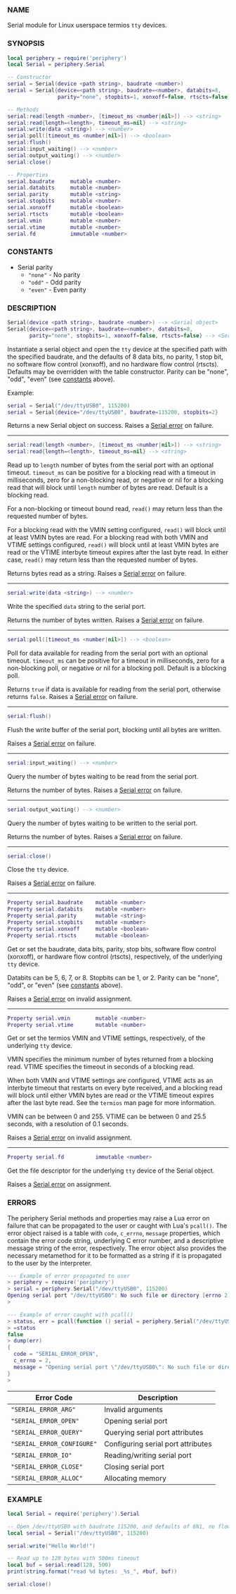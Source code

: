 ### NAME

Serial module for Linux userspace termios `tty` devices.

### SYNOPSIS

``` lua
local periphery = require('periphery')
local Serial = periphery.Serial

-- Constructor
serial = Serial(device <path string>, baudrate <number>)
serial = Serial{device=<path string>, baudrate=<number>, databits=8,
                parity="none", stopbits=1, xonxoff=false, rtscts=false}

-- Methods
serial:read(length <number>, [timeout_ms <number|nil>]) --> <string>
serial:read{length=<length>, timeout_ms=nil} --> <string>
serial:write(data <string>) --> <number>
serial:poll([timeout_ms <number|nil>]) --> <boolean>
serial:flush()
serial:input_waiting() --> <number>
serial:output_waiting() --> <number>
serial:close()

-- Properties
serial.baudrate     mutable <number>
serial.databits     mutable <number>
serial.parity       mutable <string>
serial.stopbits     mutable <number>
serial.xonxoff      mutable <boolean>
serial.rtscts       mutable <boolean>
serial.vmin         mutable <number>
serial.vtime        mutable <number>
serial.fd           immutable <number>
```

### CONSTANTS

* Serial parity
    * `"none"` - No parity
    * `"odd"` - Odd parity
    * `"even"` - Even parity

### DESCRIPTION

``` lua
Serial(device <path string>, baudrate <number>) --> <Serial object>
Serial{device=<path string>, baudrate=<number>, databits=8,
       parity="none", stopbits=1, xonxoff=false, rtscts=false} --> <Serial object>
```

Instantiate a serial object and open the `tty` device at the specified path with the specified baudrate, and the defaults of 8 data bits, no parity, 1 stop bit, no software flow control (xonxoff), and no hardware flow control (rtscts). Defaults may be overridden with the table constructor. Parity can be "none", "odd", "even" (see [constants](#constants) above).

Example:
``` lua
serial = Serial("/dev/ttyUSB0", 115200)
serial = Serial{device="/dev/ttyUSB0", baudrate=115200, stopbits=2}
```

Returns a new Serial object on success. Raises a [Serial error](#errors) on failure.

--------------------------------------------------------------------------------

``` lua
serial:read(length <number>, [timeout_ms <number|nil>]) --> <string>
serial:read{length=<length>, timeout_ms=nil} --> <string>
```
Read up to `length` number of bytes from the serial port with an optional timeout. `timeout_ms` can be positive for a blocking read with a timeout in milliseconds, zero for a non-blocking read, or negative or nil for a blocking read that will block until `length` number of bytes are read. Default is a blocking read.

For a non-blocking or timeout bound read, `read()` may return less than the requested number of bytes.

For a blocking read with the VMIN setting configured, `read()` will block until at least VMIN bytes are read. For a blocking read with both VMIN and VTIME settings configured, `read()` will block until at least VMIN bytes are read or the VTIME interbyte timeout expires after the last byte read. In either case, `read()` may return less than the requested number of bytes.

Returns bytes read as a string. Raises a [Serial error](#errors) on failure.

--------------------------------------------------------------------------------

``` lua
serial:write(data <string>) --> <number>
```
Write the specified `data` string to the serial port.

Returns the number of bytes written. Raises a [Serial error](#errors) on failure.

--------------------------------------------------------------------------------

``` lua
serial:poll([timeout_ms <number|nil>]) --> <boolean>
```
Poll for data available for reading from the serial port with an optional timeout. `timeout_ms` can be positive for a timeout in milliseconds, zero for a non-blocking poll, or negative or nil for a blocking poll. Default is a blocking poll.

Returns `true` if data is available for reading from the serial port, otherwise returns `false`. Raises a [Serial error](#errors) on failure.

--------------------------------------------------------------------------------

``` lua
serial:flush()
```
Flush the write buffer of the serial port, blocking until all bytes are written.

Raises a [Serial error](#errors) on failure.

--------------------------------------------------------------------------------

``` lua
serial:input_waiting() --> <number>
```
Query the number of bytes waiting to be read from the serial port.

Returns the number of bytes. Raises a [Serial error](#errors) on failure.

--------------------------------------------------------------------------------

``` lua
serial:output_waiting() --> <number>
```
Query the number of bytes waiting to be written to the serial port.

Returns the number of bytes. Raises a [Serial error](#errors) on failure.

--------------------------------------------------------------------------------

``` lua
serial:close()
```
Close the `tty` device.

Raises a [Serial error](#errors) on failure.

--------------------------------------------------------------------------------

``` lua
Property serial.baudrate    mutable <number>
Property serial.databits    mutable <number>
Property serial.parity      mutable <string>
Property serial.stopbits    mutable <number>
Property serial.xonxoff     mutable <boolean>
Property serial.rtscts      mutable <boolean>
```
Get or set the baudrate, data bits, parity, stop bits, software flow control (xonxoff), or hardware flow control (rtscts), respectively, of the underlying `tty` device.

Databits can be 5, 6, 7, or 8. Stopbits can be 1, or 2. Parity can be "none", "odd", or "even" (see [constants](#constants) above).

Raises a [Serial error](#errors) on invalid assignment.

--------------------------------------------------------------------------------

``` lua
Property serial.vmin        mutable <number>
Property serial.vtime       mutable <number>
```
Get or set the termios VMIN and VTIME settings, respectively, of the underlying `tty` device.

VMIN specifies the minimum number of bytes returned from a blocking read. VTIME specifies the timeout in seconds of a blocking read.

When both VMIN and VTIME settings are configured, VTIME acts as an interbyte timeout that restarts on every byte received, and a blocking read will block until either VMIN bytes are read or the VTIME timeout expires after the last byte read. See the `termios` man page for more information.

VMIN can be between 0 and 255. VTIME can be between 0 and 25.5 seconds, with a resolution of 0.1 seconds.

Raises a [Serial error](#errors) on invalid assignment.

--------------------------------------------------------------------------------

``` lua
Property serial.fd          immutable <number>
```
Get the file descriptor for the underlying `tty` device of the Serial object.

Raises a [Serial error](#errors) on assignment.

### ERRORS

The periphery Serial methods and properties may raise a Lua error on failure that can be propagated to the user or caught with Lua's `pcall()`. The error object raised is a table with `code`, `c_errno`, `message` properties, which contain the error code string, underlying C error number, and a descriptive message string of the error, respectively. The error object also provides the necessary metamethod for it to be formatted as a string if it is propagated to the user by the interpreter.

``` lua
--- Example of error propagated to user
> periphery = require('periphery')
> serial = periphery.Serial("/dev/ttyUSB0", 115200)
Opening serial port "/dev/ttyUSB0": No such file or directory [errno 2]
> 

--- Example of error caught with pcall()
> status, err = pcall(function () serial = periphery.Serial("/dev/ttyUSB0", 115200) end)
> =status
false
> dump(err)
{
  code = "SERIAL_ERROR_OPEN",
  c_errno = 2,
  message = "Opening serial port \"/dev/ttyUSB0\": No such file or directory [errno 2]"
}
> 
```

| Error Code                    | Description                           |
|-------------------------------|---------------------------------------|
| `"SERIAL_ERROR_ARG"`          | Invalid arguments                     |
| `"SERIAL_ERROR_OPEN"`         | Opening serial port                   |
| `"SERIAL_ERROR_QUERY"`        | Querying serial port attributes       |
| `"SERIAL_ERROR_CONFIGURE"`    | Configuring serial port attributes    |
| `"SERIAL_ERROR_IO"`           | Reading/writing serial port           |
| `"SERIAL_ERROR_CLOSE"`        | Closing serial port                   |
| `"SERIAL_ERROR_ALLOC"`        | Allocating memory                     |

### EXAMPLE

``` lua
local Serial = require('periphery').Serial

-- Open /dev/ttyUSB0 with baudrate 115200, and defaults of 8N1, no flow control
local serial = Serial("/dev/ttyUSB0", 115200)

serial:write("Hello World!")

-- Read up to 128 bytes with 500ms timeout
local buf = serial:read(128, 500)
print(string.format("read %d bytes: _%s_", #buf, buf))

serial:close()
```

